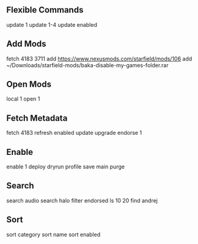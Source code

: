 ## Flexible Commands
update 1
update 1-4
update enabled

## Add Mods
fetch 4183 3711
add https://www.nexusmods.com/starfield/mods/106
add ~/Downloads/starfield-mods/baka-disable-my-games-folder.rar

## Open Mods
local 1
open 1

## Fetch Metadata
fetch 4183
refresh enabled
update
upgrade
endorse 1

## Enable
enable 1
deploy dryrun
profile save main
purge

## Search
search audio
search halo
filter endorsed
ls 10 20
find andrej

## Sort
sort category
sort name
sort enabled

